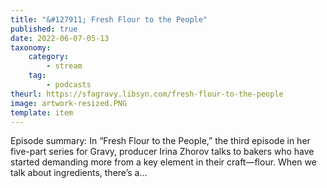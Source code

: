 ```yaml
---
title: "&#127911; Fresh Flour to the People"
published: true
date: 2022-06-07-05-13
taxonomy:
    category:
        - stream
    tag:
        - podcasts
theurl: https://sfagravy.libsyn.com/fresh-flour-to-the-people
image: artwork-resized.PNG
template: item
---
```


Episode summary: In &ldquo;Fresh Flour to the People,&rdquo; the third episode in her five-part series for Gravy, producer Irina Zhorov talks to bakers who have started demanding more from a key element in their craft&mdash;flour. When we talk about ingredients, there&rsquo;s a&hellip;
